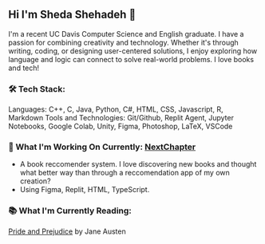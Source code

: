 ## Hi I'm Sheda Shehadeh 👋
I'm a recent UC Davis Computer Science and English graduate. I have a passion for combining creativity and technology. Whether it's through writing, coding, or designing user-centered solutions, I enjoy exploring how language and logic can connect to solve real-world problems. I love books and tech!

### 🛠️ Tech Stack:
Languages: C++, C, Java, Python, C#, HTML, CSS, Javascript, R, Markdown
Tools and Technologies: Git/Github, Replit Agent, Jupyter Notebooks, Google Colab, Unity, Figma, Photoshop, LaTeX, VSCode

### 📖 What I'm Working On Currently: [NextChapter](https://github.com/Sheda-Shehadeh/Book-Recommender-System.git)
- A book reccomender system. I love discovering new books and thought what better way than through a reccomendation app of my own creation?
- Using Figma, Replit, HTML, TypeScript.

### 📚 What I'm Currently Reading:
[Pride and Prejudice](https://www.goodreads.com/book/show/1885.Pride_and_Prejudice) by Jane Austen



<!--
**Sheda-Shehadeh/Sheda-Shehadeh** is a ✨ _special_ ✨ repository because its `README.md` (this file) appears on your GitHub profile.


- 🌱 I’m currently learning ...
- 👯 I’m looking to collaborate on ...
- 🤔 I’m looking for help with ...
- 💬 Ask me about ...
- 📫 How to reach me: ...
- 😄 Pronouns: ...
- ⚡ Fun fact: ...
-->
